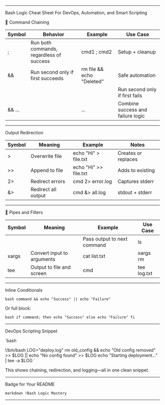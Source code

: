 
---

 Bash Logic Cheat Sheet
For DevOps, Automation, and Smart Scripting

🔗 Command Chaining

| Symbol | Behavior | Example | Use Case |
|--------|----------|---------|----------|
| ; | Run both commands, regardless of success | cmd1 ; cmd2 | Setup + cleanup |
| && | Run second only if first succeeds | rm file && echo "Deleted" | Safe automation |
| || | Run second only if first fails | rm file || echo "Missing" | Error fallback |
| && ... || ... | Combine success and failure logic | rm file && echo "OK" || echo "Fail" | Logging outcomes |

---

 Output Redirection

| Symbol | Meaning | Example | Notes |
|--------|--------|---------|-------|
| > | Overwrite file | echo "Hi" > file.txt | Creates or replaces |
| >> | Append to file | echo "Hi" >> file.txt | Adds to existing |
| 2> | Redirect errors | cmd 2> error.log | Captures stderr |
| &> | Redirect all output | cmd &> all.log | stdout + stderr |

---

🔄 Pipes and Filters

| Symbol | Meaning | Example | Use Case |
|--------|--------|---------|----------|
| | | Pass output to next command | ls | grep txt | Filter results |
| xargs | Convert input to arguments | cat list.txt | xargs rm | Batch actions |
| tee | Output to file and screen | cmd | tee log.txt | Logging + visibility |

---

 Inline Conditionals

`bash
command && echo "Success" || echo "Failure"
`

Or full block:

`bash
if command; then
  echo "Success"
else
  echo "Failure"
fi
`

---

 DevOps Scripting Snippet

`bash

!/bin/bash
LOG="deploy.log"
rm old_config && echo "Old config removed" >> $LOG || echo "No config found" >> $LOG
echo "Starting deployment..." | tee -a $LOG
`

This shows chaining, redirection, and logging—all in one clean snippet.

---

 Badge for Your README

`markdown
!Bash Logic Mastery
`

---

